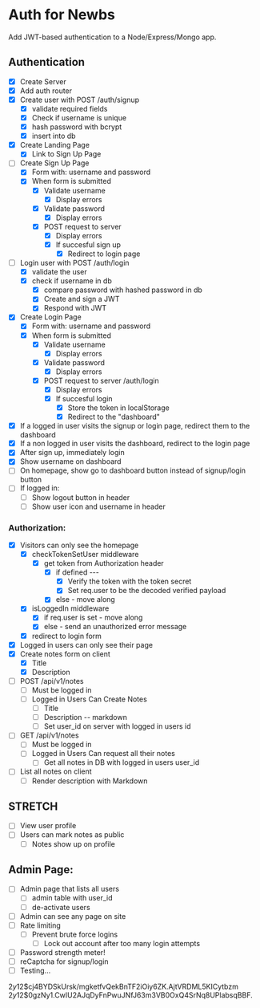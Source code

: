 # Auth for Newbs

Add JWT-based authentication to a Node/Express/Mongo app.

## Authentication
* [x] Create Server
* [x] Add auth router
* [x] Create user with POST /auth/signup
	* [x] validate required fields
	* [x] Check if username is unique
	* [x] hash password with bcrypt
	* [x] insert into db
* [x] Create Landing Page
	* [x] Link to Sign Up Page
* [ ] Create Sign Up Page
	* [x] Form with: username and password
	* [x] When form is submitted
		* [x] Validate username
			* [x] Display errors
		* [x] Validate password
			* [x] Display errors
		* [x] POST request to server
			* [x] Display errors
			* [x] If succesful sign up
				* [x] Redirect to login page
* [ ] Login user with POST /auth/login
	* [x] validate the user
	* [x] check if username in db
		* [x] compare password with hashed password in db
		* [x] Create and sign a JWT
      * [x] Respond with JWT
* [x] Create Login Page
	* [x] Form with: username and password
	* [x] When form is submitted
		* [x] Validate username
			* [x] Display errors
		* [x] Validate password
			* [x] Display errors
		* [x] POST request to server /auth/login
			* [x] Display errors
			* [x] If succesful login
				* [x] Store the token in localStorage
				* [x] Redirect to the "dashboard"
* [x] If a logged in user visits the signup or login page, redirect them to the dashboard
* [x] If a non logged in user visits the dashboard, redirect to the login page
* [x] After sign up, immediately login
* [x] Show username on dashboard
* [ ] On homepage, show go to dashboard button instead of signup/login button
* [ ] If logged in:
	* [ ] Show logout button in header
	* [ ] Show user icon and username in header

### Authorization:
* [x] Visitors can only see the homepage
	* [x] checkTokenSetUser middleware
		* [x] get token from Authorization header
			* [x] if defined ---
				* [x] Verify the token with the token secret
				* [x] Set req.user to be the decoded verified payload
			* [x] else - move along
	* [x] isLoggedIn middleware
		* [x] if req.user is set - move along
		* [x] else - send an unauthorized error message
	* [x] redirect to login form
* [x] Logged in users can only see their page
* [x] Create notes form on client
	* [x] Title
	* [x] Description
* [ ] POST /api/v1/notes
	* [ ] Must be logged in
	* [ ] Logged in Users Can Create Notes
		* [ ] Title
		* [ ] Description -- markdown
		* [ ] Set user_id on server with logged in users id
* [ ] GET /api/v1/notes
	* [ ] Must be logged in
	* [ ] Logged in Users Can request all their notes 
		* [ ] Get all notes in DB with logged in users user_id
* [ ] List all notes on client
	* [ ] Render description with Markdown

## STRETCH

* [ ] View user profile
* [ ] Users can mark notes as public
	* [ ] Notes show up on profile

## Admin Page:
* [ ] Admin page that lists all users
	* [ ] admin table with user_id
	* [ ] de-activate users
* [ ] Admin can see any page on site
* [ ] Rate limiting
  * [ ] Prevent brute force logins
	* [ ] Lock out account after too many login attempts
* [ ] Password strength meter!
* [ ] reCaptcha for signup/login
* [ ] Testing...

$2y$12$cj4BYDSkUrsk/mgketfvQekBnTF2iOiy6ZK.AjtVRDML5KICytbzm
$2y$12$0gzNy1.CwIU2AJqDyFnPwuJNfJ63m3VB0OxQ4SrNq8UPlabsqBBF.
